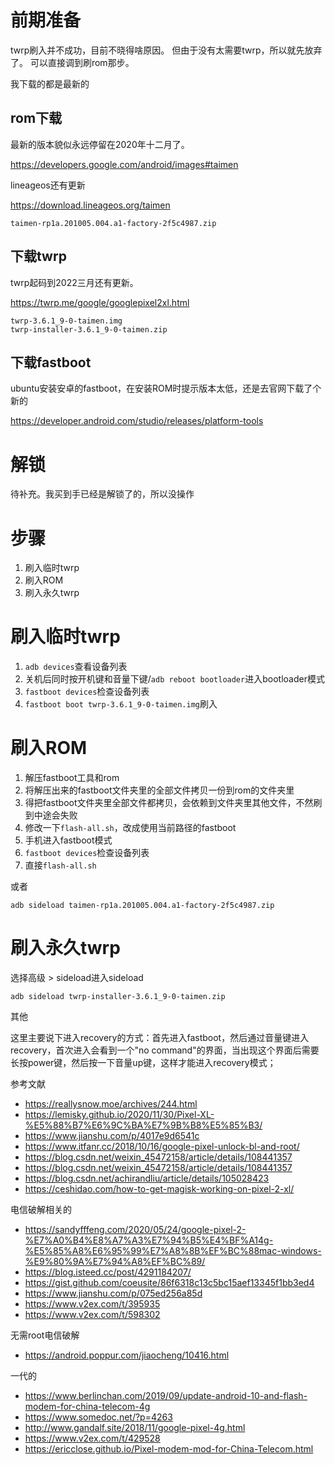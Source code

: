 # 前期准备

twrp刷入并不成功，目前不晓得啥原因。 但由于没有太需要twrp，所以就先放弃了。 可以直接调到刷rom那步。

我下载的都是最新的

## rom下载

最新的版本貌似永远停留在2020年十二月了。

https://developers.google.com/android/images#taimen

lineageos还有更新

https://download.lineageos.org/taimen

```
taimen-rp1a.201005.004.a1-factory-2f5c4987.zip
```

## 下载twrp

twrp起码到2022三月还有更新。

https://twrp.me/google/googlepixel2xl.html

```
twrp-3.6.1_9-0-taimen.img
twrp-installer-3.6.1_9-0-taimen.zip
```

## 下载fastboot

ubuntu安装安卓的fastboot，在安装ROM时提示版本太低，还是去官网下载了个新的

https://developer.android.com/studio/releases/platform-tools

# 解锁

待补充。我买到手已经是解锁了的，所以没操作

# 步骤

1. 刷入临时twrp
2. 刷入ROM
3. 刷入永久twrp

# 刷入临时twrp

1. `adb devices`查看设备列表
2. 关机后同时按开机键和音量下键/`adb reboot bootloader`进入bootloader模式
3. `fastboot devices`检查设备列表
4. `fastboot boot twrp-3.6.1_9-0-taimen.img`刷入

# 刷入ROM

1. 解压fastboot工具和rom
2. 将解压出来的fastboot文件夹里的全部文件拷贝一份到rom的文件夹里
3. 得把fastboot文件夹里全部文件都拷贝，会依赖到文件夹里其他文件，不然刷到中途会失败
4. 修改一下`flash-all.sh`，改成使用当前路径的fastboot
5. 手机进入fastboot模式
6. `fastboot devices`检查设备列表
7. 直接`flash-all.sh`

或者

```
adb sideload taimen-rp1a.201005.004.a1-factory-2f5c4987.zip
```

# 刷入永久twrp

选择高级 > sideload进入sideload

```
adb sideload twrp-installer-3.6.1_9-0-taimen.zip
```

其他

这里主要说下进入recovery的方式：首先进入fastboot，然后通过音量键进入recovery，首次进入会看到一个"no command"的界面，当出现这个界面后需要长按power键，然后按一下音量up键，这样才能进入recovery模式；


参考文献

+ https://reallysnow.moe/archives/244.html
+ https://lemisky.github.io/2020/11/30/Pixel-XL-%E5%88%B7%E6%9C%BA%E7%9B%B8%E5%85%B3/
+ https://www.jianshu.com/p/4017e9d6541c
+ https://www.itfanr.cc/2018/10/16/google-pixel-unlock-bl-and-root/
+ https://blog.csdn.net/weixin_45472158/article/details/108441357
+ https://blog.csdn.net/weixin_45472158/article/details/108441357
+ https://blog.csdn.net/achirandliu/article/details/105028423
+ https://ceshidao.com/how-to-get-magisk-working-on-pixel-2-xl/

电信破解相关的

+ https://sandyfffeng.com/2020/05/24/google-pixel-2-%E7%A0%B4%E8%A7%A3%E7%94%B5%E4%BF%A14g-%E5%85%A8%E6%95%99%E7%A8%8B%EF%BC%88mac-windows-%E9%80%9A%E7%94%A8%EF%BC%89/
+ https://blog.isteed.cc/post/4291184207/
+ https://gist.github.com/coeusite/86f6318c13c5bc15aef13345f1bb3ed4
+ https://www.jianshu.com/p/075ed256a85d
+ https://www.v2ex.com/t/395935
+ https://www.v2ex.com/t/598302

无需root电信破解

+ https://android.poppur.com/jiaocheng/10416.html

一代的

+ https://www.berlinchan.com/2019/09/update-android-10-and-flash-modem-for-china-telecom-4g
+ https://www.somedoc.net/?p=4263
+ http://www.gandalf.site/2018/11/google-pixel-4g.html
+ https://www.v2ex.com/t/429528
+ https://ericclose.github.io/Pixel-modem-mod-for-China-Telecom.html